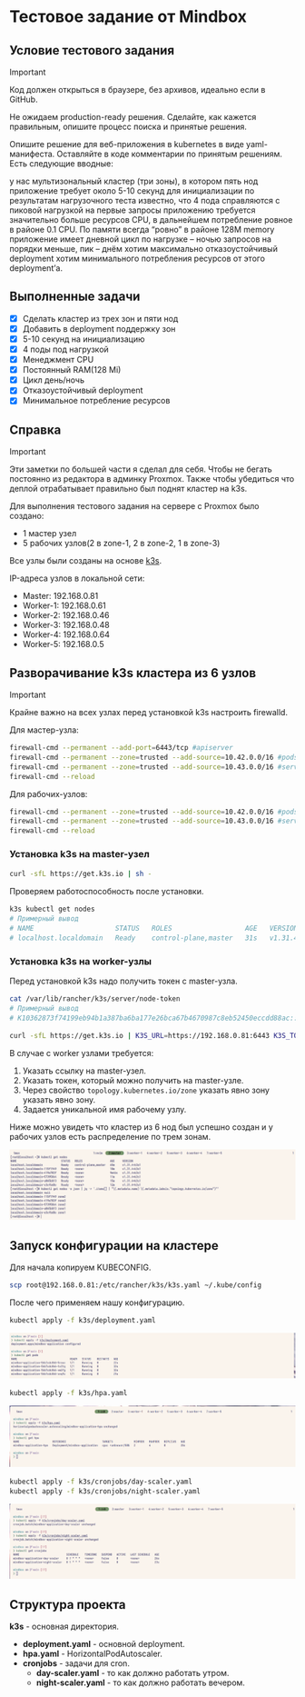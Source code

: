 # Тестовое задание от Mindbox

## Условие тестового задания

> [!IMPORTANT]
> Код должен открыться в браузере, без архивов, идеально если в GitHub.

Не ожидаем production-ready решения. Сделайте, как кажется правильным, опишите процесс поиска и принятые решения.

Опишите решение для веб-приложения в kubernetes в виде yaml-манифеста. Оставляйте в коде комментарии по принятым решениям. Есть следующие вводные:

у нас мультизональный кластер (три зоны), в котором пять нод
приложение требует около 5-10 секунд для инициализации
по результатам нагрузочного теста известно, что 4 пода справляются с пиковой нагрузкой
на первые запросы приложению требуется значительно больше ресурсов CPU, в дальнейшем потребление ровное в районе 0.1 CPU. По памяти всегда “ровно” в районе 128M memory
приложение имеет дневной цикл по нагрузке – ночью запросов на порядки меньше, пик – днём
хотим максимально отказоустойчивый deployment
хотим минимального потребления ресурсов от этого deployment’а.

## Выполненные задачи

- [X] Сделать кластер из трех зон и пяти нод
- [X] Добавить в deployment поддержку зон
- [X] 5-10 секунд на инициализацию
- [X] 4 поды под нагрузкой
- [X] Менеджмент CPU
- [X] Постоянный RAM(128 Mi)
- [X] Цикл день/ночь
- [X] Отказоустойчивый deployment
- [X] Минимальное потребление ресурсов

## Справка

> [!IMPORTANT]
> Эти заметки по большей части я сделал для себя. Чтобы не бегать постоянно из редактора в админку Proxmox.
> Также чтобы убедиться что деплой отрабатывает правильно был поднят кластер на k3s.

Для выполнения тестового задания на сервере с Proxmox было создано:

- 1 мастер узел
- 5 рабочих узлов(2 в zone-1, 2 в zone-2, 1 в zone-3)

Все узлы были созданы на основе [k3s](https://k3s.io/).

IP-адреса узлов в локальной сети:

- Master: 192.168.0.81
- Worker-1: 192.168.0.61  
- Worker-2: 192.168.0.46
- Worker-3: 192.168.0.48
- Worker-4: 192.168.0.64
- Worker-5: 192.168.0.5

## Разворачивание k3s кластера из 6 узлов

> [!IMPORTANT]
> Крайне важно на всех узлах перед установкой k3s настроить firewalld.

Для мастер-узла:

```sh
firewall-cmd --permanent --add-port=6443/tcp #apiserver
firewall-cmd --permanent --zone=trusted --add-source=10.42.0.0/16 #pods
firewall-cmd --permanent --zone=trusted --add-source=10.43.0.0/16 #services
firewall-cmd --reload
```

Для рабочих-узлов:

```sh
firewall-cmd --permanent --zone=trusted --add-source=10.42.0.0/16 #pods
firewall-cmd --permanent --zone=trusted --add-source=10.43.0.0/16 #services
firewall-cmd --reload
```

### Установка k3s на master-узел

```sh
curl -sfL https://get.k3s.io | sh -
```

Проверяем работоспособность после установки.

```sh
k3s kubectl get nodes
# Примерный вывод
# NAME                    STATUS   ROLES                  AGE   VERSION
# localhost.localdomain   Ready    control-plane,master   31s   v1.31.4+k3s1
```

### Установка k3s на worker-узлы

Перед установкой k3s надо получить токен с master-узла.

```sh
cat /var/lib/rancher/k3s/server/node-token
# Примерный вывод
# K10362873f74199eb94b1a387ba6ba177e26bca67b4670987c8eb52450eccdd88ac::server:cf519b2af9327ab87fb6603ac3574ac4
```

```sh
curl -sfL https://get.k3s.io | K3S_URL=https://192.168.0.81:6443 K3S_TOKEN=<token> sh -s - --node-label topology.kubernetes.io/zone=<zone> --with-node-id
```

В случае с worker узлами требуется:

1. Указать ссылку на master-узел.
2. Указать токен, который можно получить на master-узле.
3. Через свойство `topology.kubernetes.io/zone` указать явно зону указать явно зону. 
4. Задается уникальной имя рабочему узлу.

Ниже можно увидеть что кластер из 6 нод был успешно создан и у рабочих узлов есть распределение по трем зонам.

![nodes](./assets/master-nodes.png)

## Запуск конфигурации на кластере

Для начала копируем KUBECONFIG.

```sh
scp root@192.168.0.81:/etc/rancher/k3s/k3s.yaml ~/.kube/config
```

После чего применяем нашу конфигурацию.

```sh
kubectl apply -f k3s/deployment.yaml
```

![apply_deployment](./assets/apply_deployment.png)

```sh
kubectl apply -f k3s/hpa.yaml
```

![apply_hpa](./assets/apply_hpa.png)

```sh
kubectl apply -f k3s/cronjobs/day-scaler.yaml
kubectl apply -f k3s/cronjobs/night-scaler.yaml
```

![apply_cronjobs](./assets/apply_cronjobs.png)

## Структура проекта

**k3s** - основная директория.
  - **deployment.yaml** - основной deployment.
  - **hpa.yaml** - HorizontalPodAutoscaler.
  - **cronjobs** - задачи для cron.
    - **day-scaler.yaml** - то как должно работать утром.
    - **night-scaler.yaml** - то как должно работать вечером.
